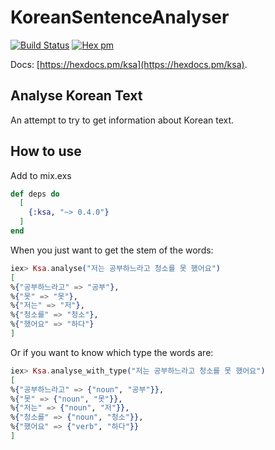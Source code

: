 # KoreanSentenceAnalyser

[![Build Status](https://travis-ci.org/JorisKok/korean_sentence_analyser.svg?branch=master)](https://travis-ci.org/JorisKok/korean_sentence_analyser)
[![Hex pm](http://img.shields.io/hexpm/v/korean_sentence_analyser.svg?style=flat)](https://hex.pm/packages/korean_sentence_analyser)

Docs: [https://hexdocs.pm/ksa](https://hexdocs.pm/ksa).


## Analyse Korean Text

An attempt to try to get information about Korean text.

## How to use

Add to mix.exs

```elixir
def deps do
  [
    {:ksa, "~> 0.4.0"}
  ]
end
```

When you just want to get the stem of the words:
```elixir
iex> Ksa.analyse("저는 공부하느라고 청소를 못 했어요")
[
%{"공부하느라고" => "공부"},
%{"못" => "못"},
%{"저는" => "저"},
%{"청소를" => "청소"},
%{"했어요" => "하다"}
]

```
Or if you want to know which type the words are:
```elixir
iex> Ksa.analyse_with_type("저는 공부하느라고 청소를 못 했어요")
[
%{"공부하느라고" => {"noun", "공부"}},
%{"못" => {"noun", "못"}},
%{"저는" => {"noun", "저"}},
%{"청소를" => {"noun", "청소"}},
%{"했어요" => {"verb", "하다"}}
]
```
